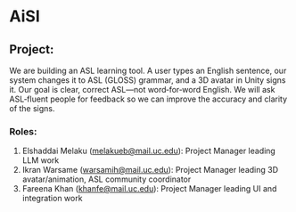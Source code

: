 # AiSl
## Project: 
We are building an ASL learning tool. A user types an English sentence, our system changes it to ASL (GLOSS) grammar, and a 3D avatar in Unity signs it. Our goal is clear, correct ASL—not word‑for‑word English. We will ask ASL‑fluent people for feedback so we can improve the accuracy and clarity of the signs.
### Roles:
1. Elshaddai Melaku (melakueb@mail.uc.edu): Project Manager leading LLM work
2. Ikran Warsame (warsamih@mail.uc.edu): Project Manager leading 3D avatar/animation, ASL community coordinator
3. Fareena Khan (khanfe@mail.uc.edu): Project Manager leading UI and integration work
